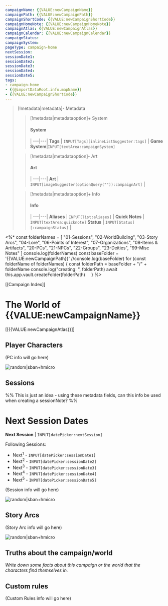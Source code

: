 ```yaml
---
campaignName: {{VALUE:newCampaignName}}
campaignPath: {{VALUE:newCampaignPath}}
campaignShortCode: {{VALUE:newCampaignShortCode}}
campaignHomeNote: {{VALUE:newCampaignHomeNote}}
campaignAtlas: {{VALUE:newCampaignAtlas}}
campaignCalendar: {{VALUE:newCampaignCalendar}}
campaignStatus: 
campaignSystem:
pageType: campaign-home
nextSession: 
sessionDate1: 
sessionDate2: 
sessionDate3: 
sessionDate4: 
sessionDate5: 
tags:
- campaign-home
- {{@importDataRoot.info.mapName}}
- {{VALUE:newCampaignShortCode}}
---
```


> [!metadata|metadata]- Metadata 
>> [!metadata|metadataoption]+ System
>> #### System
>>  |
>> ---|---|
> **Tags** | `INPUT[Tags][inlineListSuggester:tags]` |
> **Game System**|`INPUT[textArea:campaignSystem]`
>
>> [!metadata|metadataoption]- Art
>> #### Art
>>  |
>> ---|---|
>> **Art** | `INPUT[imageSuggester(optionQuery("")):campaignArt]` |
>
>> [!metadata|metadataoption]+ Info
>> #### Info
>>  |
>> ---|---|
>> **Aliases** | `INPUT[list:aliases]` |
>> **Quick Notes** |  `INPUT[textArea:quicknote]`
>> **Status** | `INPUT[Status][:campaignStatus]` |

<%*
const folderNames = [
"01-Sessions",
"02-WorldBuilding",
"03-Story Arcs",
"04-Lore",
"06-Points of Interest",
"07-Organizations",
"08-Items & Artifacts",
"20-PCs",
"21-NPCs",
"22-Groups",
"23-Deities",
"99-Misc Notes"
]
console.log(folderNames)
const baseFolder = '{{VALUE:newCampaignPath}}'
//console.log(baseFolder)
for (const folderName of folderNames) {
  const folderPath = baseFolder + "/" + folderName
  console.log("creating: ", folderPath)
  await this.app.vault.createFolder(folderPath)
    }
%>

[[Campaign Index]]

# The World of {{VALUE:newCampaignName}}

[[{{VALUE:newCampaignAtlas}}]]

## Player Characters

(PC info will go here)

![random|sban+hmicro](https://source.unsplash.com/random?abstract,fire)
## Sessions

%% This is just an idea - using these metadata fields, can this info be used when creating a sessionNote? %%
# Next Session Dates
**Next Session** | `INPUT[datePicker:nextSession]`

Following Sessions:
- Next<sup>1</sup> - `INPUT[datePicker:sessionDate1]`
- Next<sup>2</sup> - `INPUT[datePicker:sessionDate2]`
- Next<sup>3</sup> - `INPUT[datePicker:sessionDate3]` 
- Next<sup>4</sup> - `INPUT[datePicker:sessionDate4]`
- Next<sup>5</sup> - `INPUT[datePicker:sessionDate5]`

(Session info will go here)

![random|sban+hmicro](https://source.unsplash.com/random?abstract,paper)
## Story Arcs

(Story Arc info will go here)

![random|sban+hmicro](https://source.unsplash.com/random?abstract,water)

## Truths about the campaign/world

*Write down some facts about this campaign or the world that the characters find themselves in.*

## Custom rules

(Custom Rules info will go here)